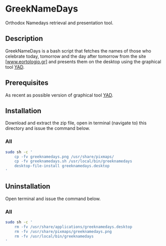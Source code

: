 # GreekNameDays
Orthodox Namedays retrieval and presentation tool.

## Description
GreekNameDays is a bash script that fetches the names of those who celebrate
today, tomorrow and the day after tomorrow from the site [www.eortologio.gr] and
presents them on the desktop using the graphical tool [YAD].

## Prerequisites
As recent as possible version of graphical tool [YAD].

## Installation
Download and extract the zip file, open in terminal (navigate to) this directory
and issue the command below.

### All

```bash
sudo sh -c '
	cp -fv greeknamedays.png /usr/share/pixmaps/
	cp -fv greeknamedays.sh /usr/local/bin/greeknamedays
	desktop-file-install greeknamedays.desktop
'
```

## Uninstallation
Open terminal and issue the command below.

### All

```bash
sudo sh -c '
	rm -fv /usr/share/applications/greeknamedays.desktop
	rm -fv /usr/share/pixmaps/greeknamedays.png
	rm -fv /usr/local/bin/greeknamedays
'
```

[www.eortologio.gr]: <http://www.eortologio.gr>
[YAD]: <http://sourceforge.net/projects/yad-dialog/>

